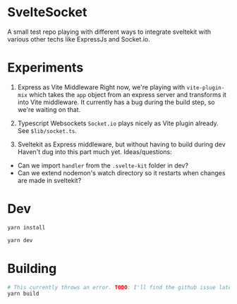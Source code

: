 # SvelteSocket

A small test repo playing with different ways to integrate sveltekit with various other techs like ExpressJs and Socket.io.


# Experiments
1. Express as Vite Middleware
Right now, we're playing with `vite-plugin-mix` which takes the `app` object from an express server and transforms it into Vite middleware. It currently has a bug during the build step, so we're waiting on that.

2. Typescript Websockets
`Socket.io` plays nicely as Vite plugin already. See `$lib/socket.ts`. 

3. Sveltekit as Express middleware, but without having to build during dev
Haven't dug into this part much yet. Ideas/questions:
* Can we import `handler` from the `.svelte-kit` folder in dev?
* Can we extend nodemon's watch directory so it restarts when changes are made in sveltekit?

# Dev
```bash
yarn install

yarn dev
```

# Building

```bash
# This currently throws an error. TODO: I'll find the github issue later.
yarn build 
```
